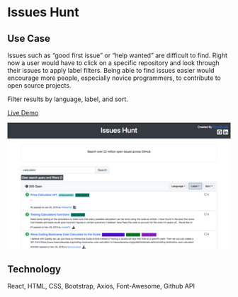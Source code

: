 # Issues Hunt

## Use Case
Issues such as “good first issue” or “help wanted” are difficult to find. Right now a user would have to click on a specific repository and look through their issues to apply label filters. Being able to find issues easier would encourage more people, especially novice programmers, to contribute to open source projects.

Filter results by language, label, and sort.

[Live Demo](https://issueshunt.herokuapp.com/)

![Screenshots](./public/search_example.png)

## Technology
React, HTML, CSS, Bootstrap, Axios, Font-Awesome, Github API
